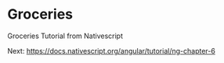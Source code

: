 # Groceries
Groceries Tutorial from Nativescript

Next:
https://docs.nativescript.org/angular/tutorial/ng-chapter-6